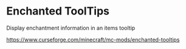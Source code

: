 # Enchanted ToolTips
Display enchantment information in an items tooltip

https://www.curseforge.com/minecraft/mc-mods/enchanted-tooltips
